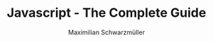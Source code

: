 ---
title: Javascript - The Complete Guide
description: I took an in-depth course on JavaScript, covering everything from the basics to advanced topics.
institution: Udemy
author: Maximilian Schwarzmüller
type: Course
year: 2025
startingMonth: 5
link: https://www.udemy.com/course/javascript-the-complete-guide-2020-beginner-advanced/
---